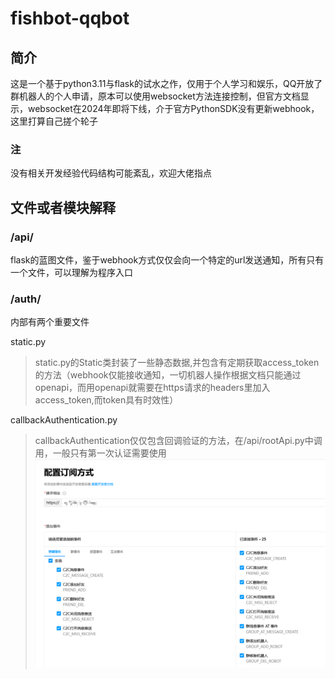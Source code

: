 # fishbot-qqbot
## 简介
这是一个基于python3.11与flask的试水之作，仅用于个人学习和娱乐，QQ开放了群机器人的个人申请，原本可以使用websocket方法连接控制，但官方文档显示，websocket在2024年即将下线，介于官方PythonSDK没有更新webhook，这里打算自己搓个轮子
### 注
没有相关开发经验代码结构可能紊乱，欢迎大佬指点

## 文件或者模块解释
### /api/
flask的蓝图文件，鉴于webhook方式仅仅会向一个特定的url发送通知，所有只有一个文件，可以理解为程序入口
### /auth/
内部有两个重要文件

 static.py  
>static.py的Static类封装了一些静态数据,并包含有定期获取access_token的方法（webhook仅能接收通知，一切机器人操作根据文档只能通过openapi，而用openapi就需要在https请求的headers里加入access_token,而token具有时效性）  

 callbackAuthentication.py
> callbackAuthentication仅仅包含回调验证的方法，在/api/rootApi.py中调用，一般只有第一次认证需要使用
> ![图片](/readme-assets/Snipaste_2024-11-20_22-59-43.png)